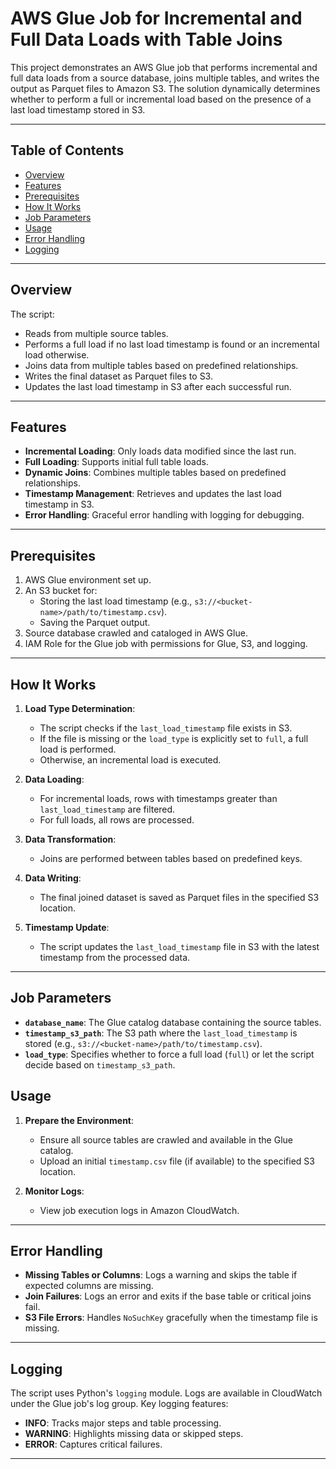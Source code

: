 # AWS Glue Job for Incremental and Full Data Loads with Table Joins

This project demonstrates an AWS Glue job that performs incremental and full data loads from a source database, joins multiple tables, and writes the output as Parquet files to Amazon S3. The solution dynamically determines whether to perform a full or incremental load based on the presence of a last load timestamp stored in S3.

---

## Table of Contents
- [Overview](#overview)
- [Features](#features)
- [Prerequisites](#prerequisites)
- [How It Works](#how-it-works)
- [Job Parameters](#job-parameters)
- [Usage](#usage)
- [Error Handling](#error-handling)
- [Logging](#logging)


---

## Overview

The script:
- Reads from multiple source tables.
- Performs a full load if no last load timestamp is found or an incremental load otherwise.
- Joins data from multiple tables based on predefined relationships.
- Writes the final dataset as Parquet files to S3.
- Updates the last load timestamp in S3 after each successful run.

---

## Features

- **Incremental Loading**: Only loads data modified since the last run.
- **Full Loading**: Supports initial full table loads.
- **Dynamic Joins**: Combines multiple tables based on predefined relationships.
- **Timestamp Management**: Retrieves and updates the last load timestamp in S3.
- **Error Handling**: Graceful error handling with logging for debugging.

---

## Prerequisites

1. AWS Glue environment set up.
2. An S3 bucket for:
   - Storing the last load timestamp (e.g., `s3://<bucket-name>/path/to/timestamp.csv`).
   - Saving the Parquet output.
3. Source database crawled and cataloged in AWS Glue.
4. IAM Role for the Glue job with permissions for Glue, S3, and logging.

---

## How It Works

1. **Load Type Determination**:
   - The script checks if the `last_load_timestamp` file exists in S3.
   - If the file is missing or the `load_type` is explicitly set to `full`, a full load is performed.
   - Otherwise, an incremental load is executed.

2. **Data Loading**:
   - For incremental loads, rows with timestamps greater than `last_load_timestamp` are filtered.
   - For full loads, all rows are processed.

3. **Data Transformation**:
   - Joins are performed between tables based on predefined keys.

4. **Data Writing**:
   - The final joined dataset is saved as Parquet files in the specified S3 location.

5. **Timestamp Update**:
   - The script updates the `last_load_timestamp` file in S3 with the latest timestamp from the processed data.

---

## Job Parameters


- **`database_name`**: The Glue catalog database containing the source tables.
- **`timestamp_s3_path`**: The S3 path where the `last_load_timestamp` is stored (e.g., `s3://<bucket-name>/path/to/timestamp.csv`).
- **`load_type`**: Specifies whether to force a full load (`full`) or let the script decide based on `timestamp_s3_path`.


## Usage

1. **Prepare the Environment**:
   - Ensure all source tables are crawled and available in the Glue catalog.
   - Upload an initial `timestamp.csv` file (if available) to the specified S3 location.



2. **Monitor Logs**:
   - View job execution logs in Amazon CloudWatch.

---

## Error Handling

- **Missing Tables or Columns**: Logs a warning and skips the table if expected columns are missing.
- **Join Failures**: Logs an error and exits if the base table or critical joins fail.
- **S3 File Errors**: Handles `NoSuchKey` gracefully when the timestamp file is missing.

---

## Logging

The script uses Python's `logging` module. Logs are available in CloudWatch under the Glue job's log group. Key logging features:
- **INFO**: Tracks major steps and table processing.
- **WARNING**: Highlights missing data or skipped steps.
- **ERROR**: Captures critical failures.

---

